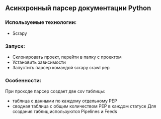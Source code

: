 ## Асинхронный парсер документации Python
### Используемые технологии:
- Scrapy
### Запуск:
- Склонировать проект, перейти в папку с проектом
- Установить зависимости
- Запустить парсер командой scrapy crawl pep
### Особенности:
При проходе парсер создает две csv таблицы:
- таблица с данными по каждому отдельному PEP
- сводная таблица с общим количеством PEP в каждом статусе
Для создания таблиц используются Pipelines и Feeds
